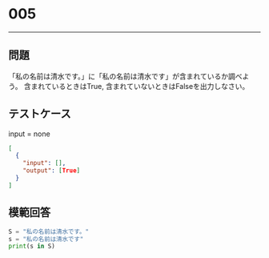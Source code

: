 # 005

---

## 問題

「私の名前は清水です。」に「私の名前は清水です」が含まれているか調べよう。
含まれているときはTrue, 含まれていないときはFalseを出力しなさい。

## テストケース

input = none

```json
[
  {
    "input": [],
    "output": [True]
  }
]
```

## 模範回答

```python
S = "私の名前は清水です。"
s = "私の名前は清水です"
print(s in S)
```
